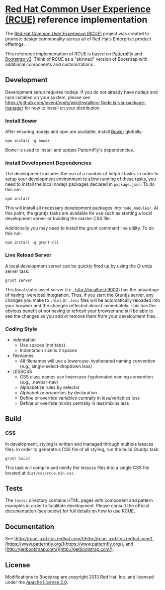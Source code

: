 # [Red Hat Common User Experience (RCUE)](http://rcue-uxd.itos.redhat.com/) reference implementation

The [Red Hat Common User Experience (RCUE)](http://rcue-uxd.itos.redhat.com/) project was created to promote design commonality across all of Red Hat’s Enterprise product offerings.

This reference implementation of RCUE is based on [PatternFly](https://www.patternfly.org/) and [Bootstrap v3](http://getbootstrap.com/).  Think of RCUE as a "skinned" version of Bootstrap with additional components and customizations.

## Development

Development setup requires nodejs. If you do not already have nodejs and npm installed on your system, please see https://github.com/joyent/node/wiki/Installing-Node.js-via-package-manager for how to install on your distribution.

### Install Bower

After ensuring nodejs and npm are available, install [Bower](http://bower.io/) globally:

    npm install -g bower

Bower is used to install and update PatternFly's dependencies.

### Install Development Dependencies

The development includes the use of a number of helpful tasks. In order to setup your development environment to allow running of these tasks, you need to install the local nodejs packages declared in `package.json`. To do this run:

    npm install

This will install all necessary development packages into `node_modules/`. At this point, the gruntjs tasks are available for use such as starting a local development server or building the master CSS file.

Additionally you may need to install the grunt command line utility.  To do this run:

    npm install -g grunt-cli

### Live Reload Server

A local development server can be quickly fired up by using the Gruntjs server task:

    grunt server

This local static asset server (i.e., [http://localhost:9000](http://localhost:9000)) has the advantage of having livereload integration. Thus, if you start the Gruntjs server, any changes you make to `.html` or `.less` files will be automatically reloaded into your browser and the changes reflected almost immediately. This has the obvious benefit of not having to refresh your browser and still be able to see the changes as you add or remove them from your development files.

### Coding Style

* Indentation
    * Use spaces (not tabs)
    * Indentation size is 2 spaces
* Filenames
    * All filenames will use a lowercase-hyphenated naming convention (e.g., single-select-dropdown.less)
* LESSCSS
    * CSS class names use lowercase-hyphenated naming convention (e.g., .navbar-nav)
    * Alphabetize rules by selector
    * Alphabetize properties by declaration
    * Define or override variables centrally in less/variables.less
    * Define or override mixins centrally in less/mixins.less

## Build

### CSS

In development, styling is written and managed through multiple lesscss files. In order to generate a CSS file of all styling, run the build Gruntjs task:

    grunt build

This task will compile and minify the lesscss files into a single CSS file located at `dist/css/rcue.min.css`.

## Tests

The `tests/` directory contains HTML pages with component and pattern examples in order to facilitate development.  Please consult the official documentation (see below) for full details on how to use RCUE.

## Documentation

See [http://rcue-uxd.itos.redhat.com/](http://rcue-uxd.itos.redhat.com/), [https://www.patternfly.org/](https://www.patternfly.org/), and [http://getbootstrap.com/](http://getbootstrap.com/).

## License

Modifications to Bootstrap are copyright 2013 Red Hat, Inc. and licensed under the [Apache License 2.0](http://www.apache.org/licenses/LICENSE-2.0.html).
